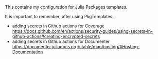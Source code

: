 This contains my configuration for Julia Packages templates.

It is important to remember, after using PkgTemplates:
- adding secrets in Github actions for Coverage
https://docs.github.com/en/actions/security-guides/using-secrets-in-github-actions#creating-encrypted-secrets
- adding secrets in Github actions for Documenter
https://documenter.juliadocs.org/stable/man/hosting/#Hosting-Documentation